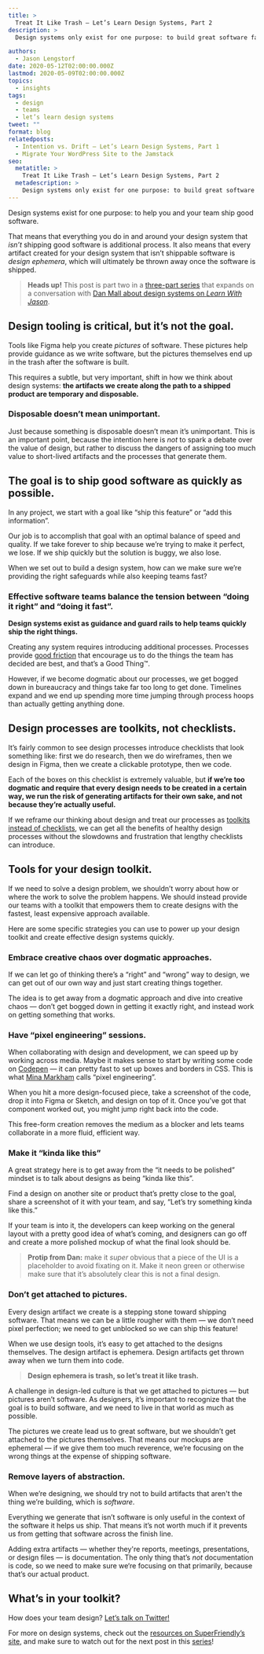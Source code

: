 ```yaml
---
title: >
  Treat It Like Trash — Let’s Learn Design Systems, Part 2
description: >
  Design systems only exist for one purpose: to build great software faster. Learn how can you avoid slowdowns and frustrations in your design process!

authors:
  - Jason Lengstorf
date: 2020-05-12T02:00:00.000Z
lastmod: 2020-05-09T02:00:00.000Z
topics:
  - insights
tags:
  - design
  - teams
  - let’s learn design systems
tweet: ""
format: blog
relatedposts:
  - Intention vs. Drift — Let’s Learn Design Systems, Part 1
  - Migrate Your WordPress Site to the Jamstack
seo:
  metatitle: >
    Treat It Like Trash — Let’s Learn Design Systems, Part 2
  metadescription: >
    Design systems only exist for one purpose: to build great software faster. Learn how can you avoid slowdowns and frustrations in your design process!
---
```


Design systems exist for one purpose: to help you and your team ship good software.

That means that everything you do in and around your design system that _isn’t_ shipping good software is additional process. It also means that every artifact created for your design system that isn’t shippable software is _design ephemera_, which will ultimately be thrown away once the software is shipped.

> **Heads up!** This post is part two in a [three-part series](/tags/lets-learn-design-systems/) that expands on a conversation with [Dan Mall about design systems on _Learn With Jason_](https://www.learnwithjason.dev/let-s-learn-design-systems).

## Design tooling is critical, but it’s not the goal.

Tools like Figma help you create _pictures_ of software. These pictures help provide guidance as we write software, but the pictures themselves end up in the trash after the software is built.

This requires a subtle, but very important, shift in how we think about design systems: **the artifacts we create along the path to a shipped product are temporary and disposable.**

### Disposable doesn’t mean unimportant.

Just because something is disposable doesn’t mean it’s unimportant. This is an important point, because the intention here is _not_ to spark a debate over the value of design, but rather to discuss the dangers of assigning too much value to short-lived artifacts and the processes that generate them.

## The goal is to ship good software as quickly as possible.

In any project, we start with a goal like “ship this feature” or “add this information”.

Our job is to accomplish that goal with an optimal balance of speed and quality. If we take forever to ship because we’re trying to make it perfect, we lose. If we ship quickly but the solution is buggy, we also lose.

When we set out to build a design system, how can we make sure we’re providing the right safeguards while also keeping teams fast?

### Effective software teams balance the tension between “doing it right” and “doing it fast”.

**Design systems exist as guidance and guard rails to help teams quickly ship the right things.**

Creating any system requires introducing additional processes. Processes provide [good friction](https://lengstorf.com/reduce-friction) that encourage us to do the things the team has decided are best, and that’s a Good Thing™.

However, if we become dogmatic about our processes, we get bogged down in bureaucracy and things take far too long to get done. Timelines expand and we end up spending more time jumping through process hoops than actually getting anything done.

## Design processes are toolkits, not checklists.

It’s fairly common to see design processes introduce checklists that look something like: first we do research, then we do wireframes, then we design in Figma, then we create a clickable prototype, then we code.

Each of the boxes on this checklist is extremely valuable, but **if we’re too dogmatic and require that every design needs to be created in a certain way, we run the risk of generating artifacts for their own sake, and not because they’re actually useful.**

If we reframe our thinking about design and treat our processes as [toolkits instead of checklists](https://lengstorf.com/toolkits-over-checklists), we can get all the benefits of healthy design processes without the slowdowns and frustration that lengthy checklists can introduce.

## Tools for your design toolkit.

If we need to solve a design problem, we shouldn’t worry about how or where the work to solve the problem happens. We should instead provide our teams with a toolkit that empowers them to create designs with the fastest, least expensive approach available.

Here are some specific strategies you can use to power up your design toolkit and create effective design systems quickly.

### Embrace creative chaos over dogmatic approaches.

If we can let go of thinking there’s a “right” and “wrong” way to design, we can get out of our own way and just start creating things together.

The idea is to get away from a dogmatic approach and dive into creative chaos — don’t get bogged down in getting it exactly right, and instead work on getting something that works.

### Have “pixel engineering” sessions.

When collaborating with design and development, we can speed up by working across media. Maybe it makes sense to start by writing some code on [Codepen](https://codepen.io/) — it can pretty fast to set up boxes and borders in CSS. This is what [Mina Markham](https://twitter.com/minamarkham) calls “pixel engineering”.

When you hit a more design-focused piece, take a screenshot of the code, drop it into Figma or Sketch, and design on top of it. Once you’ve got that component worked out, you might jump right back into the code.

This free-form creation removes the medium as a blocker and lets teams collaborate in a more fluid, efficient way.

### Make it “kinda like this”

A great strategy here is to get away from the “it needs to be polished” mindset is to talk about designs as being “kinda like this”.

Find a design on another site or product that’s pretty close to the goal, share a screenshot of it with your team, and say, “Let’s try something kinda like this.”

If your team is into it, the developers can keep working on the general layout with a pretty good idea of what’s coming, and designers can go off and create a more polished mockup of what the final look should be.

> **Protip from Dan:** make it _super_ obvious that a piece of the UI is a placeholder to avoid fixating on it. Make it neon green or otherwise make sure that it’s absolutely clear this is not a final design.

### Don’t get attached to pictures.

Every design artifact we create is a stepping stone toward shipping software. That means we can be a little rougher with them — we don’t need pixel perfection; we need to get unblocked so we can ship this feature!

When we use design tools, it’s easy to get attached to the designs themselves. The design artifact is ephemera. Design artifacts get thrown away when we turn them into code.

> **Design ephemera is trash, so let’s treat it like trash.**

A challenge in design-led culture is that we get attached to pictures — but pictures aren’t software. As designers, it’s important to recognize that the goal is to build software, and we need to live in that world as much as possible.

The pictures we create lead us to great software, but we shouldn’t get attached to the pictures themselves. That means our mockups are ephemeral — if we give them too much reverence, we’re focusing on the wrong things at the expense of shipping software.

### Remove layers of abstraction.

When we’re designing, we should try not to build artifacts that aren't the thing we’re building, which is _software_.

Everything we generate that isn’t software is only useful in the context of the software it helps us ship. That means it’s not worth much if it prevents us from getting that software across the finish line.

Adding extra artifacts — whether they're reports, meetings, presentations, or design files — is documentation. The only thing that’s _not_ documentation is code, so we need to make sure we‘re focusing on that primarily, because that’s our actual product.

## What’s in your toolkit?

How does your team design? [Let’s talk on Twitter!](https://twitter.com/compose/tweet?text=%E2%80%9CDesign%20ephemera%20is%20trash,%20so%20let%E2%80%99s%20treat%20it%20like%20trash.%E2%80%9D%20%E2%80%93%20@danmall%0D%0A%0D%0A@jlengstorf%20wrote%20a%20series%20on%20design%20systems%20following%20a%20conversation%20with%20Dan%20Mall&url=https://www.netlify.com/blog/2020/05/12/treat-it-like-trash-lets-learn-design-systems-part-2/%3Futm_source%3Dtwitter%26utm_medium%3Ddspt2-jl%26utm_campaign%3Ddevex)

For more on design systems, check out the [resources on SuperFriendly’s site](https://superfriendlydesign.systems/), and make sure to watch out for the next post in this [series](/tags/lets-learn-design-systems/)!
